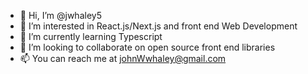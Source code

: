 - 👋 Hi, I’m @jwhaley5
- 👀 I’m interested in React.js/Next.js and front end Web Development
- 🌱 I’m currently learning Typescript
- 💞️ I’m looking to collaborate on open source front end libraries
- 📫 You can reach me at johnWwhaley@gmail.com

<!---
jwhaley5/jwhaley5 is a ✨ special ✨ repository because its `README.md` (this file) appears on your GitHub profile.
You can click the Preview link to take a look at your changes.
--->
